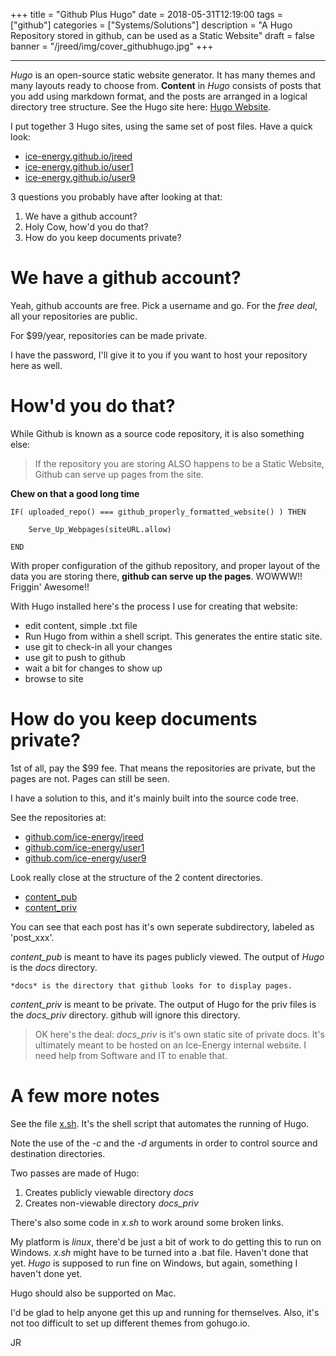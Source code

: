+++
title       = "Github Plus Hugo"
date        = 2018-05-31T12:19:00
tags        = ["github"]
categories  = ["Systems/Solutions"]
description = "A Hugo Repository stored in github, can be used as a Static Website"
draft       = false
banner      = "/jreed/img/cover_githubhugo.jpg"
+++

---

*Hugo* is an open-source static website generator.   It has many themes and many layouts
ready to choose from.   **Content** in *Hugo* consists of posts that you add
using markdown format, and the posts are arranged in a logical directory tree structure.
See the Hugo site here: [Hugo Website](https://gohugo.io).

I put together 3 Hugo sites, using the same set of post files.   Have a quick look:

 - [ice-energy.github.io/jreed](https://ice-energy.github.io/jreed)
 - [ice-energy.github.io/user1](https://ice-energy.github.io/user1)
 - [ice-energy.github.io/user9](https://ice-energy.github.io/user9)

3 questions you probably have after looking at that:

 1.  We have a github account?
 2.  Holy Cow, how'd you do that?
 3.  How do you keep documents private?



# We have a github account?

Yeah, github accounts are free.  Pick a username and go.
For the *free deal*, all your repositories are public.

For $99/year, repositories can be made private.

I have the password, I'll give it to you if you want to host
your repository here as well.


# How'd you do that?

While Github is known as a source code repository, it is also something else:

> If the repository you are storing ALSO happens to be a Static Website,
  Github can serve up pages from the site.

**Chew on that a good long time**

```
IF( uploaded_repo() === github_properly_formatted_website() ) THEN

    Serve_Up_Webpages(siteURL.allow)

END
```

With proper configuration of the github repository, and proper layout
of the data you are storing there, **github can serve up the pages**.
WOWWW!!   Friggin' Awesome!!

With Hugo installed here's the process I use for creating that website:

   - edit content, simple .txt file
   - Run Hugo from within a shell script.  This generates the entire static site.
   - use git to check-in all your changes
   - use git to push to github
   - wait a bit for changes to show up
   - browse to site



# How do you keep documents private?

1st of all, pay the $99 fee.   That means the repositories are private, but the
pages are not.    Pages can still be seen.

I have a solution to this, and it's mainly built into the source code tree.

See the repositories at:

 - [github.com/ice-energy/jreed](https://github.com/ice-energy/jreed)
 - [github.com/ice-energy/user1](https://github.com/ice-energy/user1)
 - [github.com/ice-energy/user9](https://github.com/ice-energy/user9)

Look really close at the structure of the 2 content directories.

 - [content_pub](https://github.com/ice-energy/jreed/tree/master/content_pub)
 - [content_priv](https://github.com/ice-energy/jreed/tree/master/content_priv)

You can see that each post has it's own seperate subdirectory, labeled as 'post_xxx'.

*content_pub* is meant to have its pages publicly viewed.   The output of
*Hugo* is the *docs* directory.

    *docs* is the directory that github looks for to display pages.

*content_priv* is meant to be private.   The output of Hugo for the priv
files is the *docs_priv* directory.  github will ignore this directory.

> OK here's the deal:  *docs_priv* is it's own static site of private
  docs.   It's ultimately meant to be hosted on an Ice-Energy internal
  website.   I need help from Software and IT to enable that.


# A few more notes

See the file [x.sh](https://github.com/ice-energy/jreed/blob/master/x.sh).
It's the shell script that automates the running of Hugo.


Note the use of the *-c* and the *-d* arguments in order to control
source and destination directories.

Two passes are made of Hugo:

 1.  Creates publicly viewable directory *docs*
 2.  Creates non-viewable directory *docs_priv*

There's also some code in *x.sh* to work around some broken links.

My platform is *linux*, there'd be just a bit of work to do getting this
to run on Windows.   *x.sh* might have to be turned into a .bat file.
Haven't done that yet.    *Hugo* is supposed to run fine on Windows, but
again, something I haven't done yet.

Hugo should also be supported on Mac.

I'd be glad to help anyone get this up and running for themselves.
Also, it's not too difficult to set up different themes from gohugo.io.


JR



























